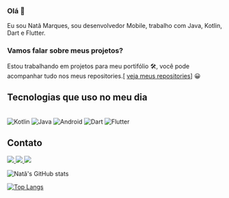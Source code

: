 ### Olá 🤙
Eu sou Natã Marques, sou desenvolvedor Mobile, trabalho com Java, Kotlin, Dart e Flutter.

### Vamos falar sobre meus projetos?
Estou  trabalhando em projetos para meu portifólio 🛠️, você pode acompanhar tudo nos meus repositories.[ <a href="https://github.com/NataMarques08?tab=repositories">veja meus repositories</a>]  😀

## Tecnologias que uso no meu dia

<div style="display:inline_block"><br/>
<img align="center" alt="Kotlin" src="https://img.shields.io/badge/Kotlin-0095D5?&style=for-the-badge&logo=kotlin&logoColor=white"/>
<img align="center" alt="Java" src="https://img.shields.io/badge/Java-ED8B00?style=for-the-badge&logo=java&logoColor=white"/>
<img align="center" alt="Android" src="https://img.shields.io/badge/Android-3DDC84?style=for-the-badge&logo=android&logoColor=white"/>
<img align="center" alt="Dart" src="https://img.shields.io/badge/Dart-0175C2?style=for-the-badge&logo=dart&logoColor=white"/>    
<img align="center" alt="Flutter" src="https://img.shields.io/badge/Flutter-02569B?style=for-the-badge&logo=flutter&logoColor=white"/>      
</div> 


## Contato

<div>
    <a href="mailto:nmarques0897@gmail.com">
        <img src="https://img.shields.io/badge/Gmail-D14836?style=for-the-badge&logo=gmail&logoColor=white">
    </a>
     <a href="mailto:natamarques1997@outlook.com">
        <img src="https://img.shields.io/badge/Microsoft_Outlook-0078D4?style=for-the-badge&logo=microsoft-outlook&logoColor=white">
    </a>
    <a href="https://www.linkedin.com/in/nat%C3%A3-molina-marques-b293b41ba/">
         <img src="https://img.shields.io/badge/LinkedIn-0077B5?style=for-the-badge&logo=linkedin&logoColor=white">
    </a>
</div>

![Natã's GitHub stats](https://github-readme-stats.vercel.app/api?username=NataMarques08&show_icons=true&theme=radical)

[![Top Langs](https://github-readme-stats.vercel.app/api/top-langs/?username=NataMarques08&layout=compact)](https://github.com/NataMarques08/github-readme-stats)

